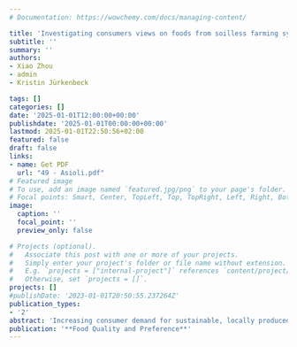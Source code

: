 ```yaml
---
# Documentation: https://wowchemy.com/docs/managing-content/

title: 'Investigating consumers views on foods from soilless farming systems: A review of the literature and discussion of implications and recommendations'
subtitle: ''
summary: ''
authors:
- Xiao Zhou
- admin
- Kristin Jürkenbeck

tags: []
categories: []
date: '2025-01-01T12:00:00+00:00'
publishdate: '2025-01-01T00:00:00+00:00'
lastmod: 2025-01-01T22:50:56+02:00
featured: false
draft: false
links: 
- name: Get PDF
  url: "49 - Asioli.pdf"
# Featured image
# To use, add an image named `featured.jpg/png` to your page's folder.
# Focal points: Smart, Center, TopLeft, Top, TopRight, Left, Right, BottomLeft, Bottom, BottomRight.
image:
  caption: ''
  focal_point: ''
  preview_only: false

# Projects (optional).
#   Associate this post with one or more of your projects.
#   Simply enter your project's folder or file name without extension.
#   E.g. `projects = ["internal-project"]` references `content/project/deep-learning/index.md`.
#   Otherwise, set `projects = []`.
projects: []
#publishDate: '2023-01-01T20:50:55.237264Z'
publication_types: 
- '2'
abstract: 'Increasing consumer demand for sustainable, locally produced, and fresh vegetables has prompted the crop industry to adopt new soilless farming systems (SFSs) to supply higher-yield, fresher, and more sustainable foods. To address the anticipated increasing and complex consumer demand for SFSs foods, it is essential to better understand the factors affecting consumer preferences for these new products. The scope of this review is threefold: (i) to identify the main factors influencing consumers views on SFSs foods (e.g., hydroponics, aquaponics, and vertical farming); (ii) to discuss implications and recommendations for food industries and policymakers; and (iii) to identify potential research gaps for future research avenues. Results from 56 consumer studies showed that consumers views of SFSs and related foods were mainly affected by product characteristics, as well as socio-cultural and psychological factors. Specifically, sensory properties, sustainability, growing conditions of SFSs, income, education, consumer knowledge, technology neophobia, and affinity were most frequently identified factors. Food industry and policymakers should better educate consumers about the characteristics and advantages of SFSs, which might potentially enhance consumer purchase intention toward these new products. Finally, future research avenues are outlined and discussed.'
publication: '**Food Quality and Preference**'
---
```


